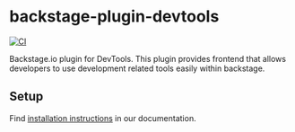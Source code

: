 # backstage-plugin-devtools

[![CI](https://github.com/drodil/backstage-plugin-devtools/actions/workflows/ci.yaml/badge.svg)](https://github.com/drodil/backstage-plugin-devtools/actions/workflows/ci.yaml)

Backstage.io plugin for DevTools. This plugin provides frontend that allows developers to use development related
tools easily within backstage.

## Setup

Find [installation instructions](./docs/index.md#installation) in our documentation.
